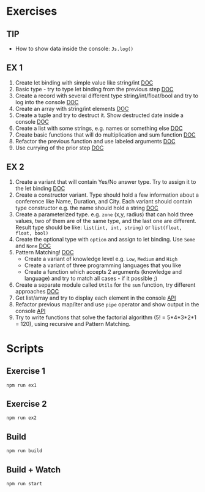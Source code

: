 # Exercises

## TIP

- How to show data inside the console: `Js.log()`

## EX 1

1. Create let binding with simple value like string/int [DOC](https://reasonml.github.io/docs/en/let-binding)
2. Basic type - try to type let binding from the previous step [DOC](https://reasonml.github.io/docs/en/type)
3. Create a record with several different type string/int/float/bool and try to log into the console [DOC](https://reasonml.github.io/docs/en/record)
4. Create an array with string/int elements [DOC](https://reasonml.github.io/docs/en/list-and-array#array)
5. Create a tuple and try to destruct it. Show destructed date inside a console [DOC](https://reasonml.github.io/docs/en/tuple)
6. Create a list with some strings, e.g. names or something else [DOC](https://reasonml.github.io/docs/en/list-and-array#list)
7. Create basic functions that will do multiplication and sum function [DOC](https://reasonml.github.io/docs/en/function)
8. Refactor the previous function and use labeled arguments [DOC](https://reasonml.github.io/docs/en/function#labeled-arguments)
9. Use currying of the prior step [DOC](https://reasonml.github.io/docs/en/function#currying)

## EX 2

1. Create a variant that will contain Yes/No answer type. Try to assign it to the let binding [DOC](https://reasonml.github.io/docs/en/variant)
2. Create a constructor variant. Type should hold a few information about a conference like Name, Duration, and City. Each variant should contain type constructor e.g. the name should hold a string [DOC](https://reasonml.github.io/docs/en/variant#constructor-arguments)
3. Create a parameterized type. e.g. `zone` (x,y, radius) that can hold three values, two of them are of the same type, and the last one are different. Result type should be like: `list(int, int, string)` or `list(float, float, bool)`
4. Create the optional type with `option` and assign to let binding. Use `Some` and `None` [DOC](https://reasonml.github.io/docs/en/null-undefined-option)
5. Pattern Matching! [DOC](https://reasonml.github.io/docs/en/pattern-matching)
   - Create a variant of knowledge level e.g. `Low`, `Medium` and `High`
   - Create a variant of three programming languages that you like
   - Create a function which accepts 2 arguments (knowledge and language) and try to match all cases - if it possible ;)
6. Create a separate module called `Utils` for the `sum` function, try different approaches [DOC](https://reasonml.github.io/docs/en/module)
7. Get list/array and try to display each element in the console [API](https://reasonml.github.io/api/ArrayLabels.html)
8. Refactor previous map/iter and use `pipe` operator and show output in the console [API](https://reasonml.github.io/api/Pervasives.html#6_Compositionoperators)
9. Try to write functions that solve the factorial algorithm (5! = 5\*4\*3\*2\*1 = 120), using recursive and Pattern Matching.

# Scripts

## Exercise 1

```
npm run ex1
```

## Exercise 2

```
npm run ex2
```

## Build

```
npm run build
```

## Build + Watch

```
npm run start
```
